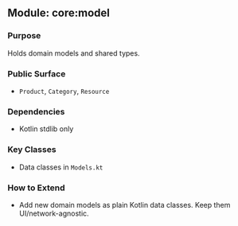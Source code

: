 ## Module: core:model

### Purpose
Holds domain models and shared types.

### Public Surface
- `Product`, `Category`, `Resource`

### Dependencies
- Kotlin stdlib only

### Key Classes
- Data classes in `Models.kt`

### How to Extend
- Add new domain models as plain Kotlin data classes. Keep them UI/network-agnostic.


